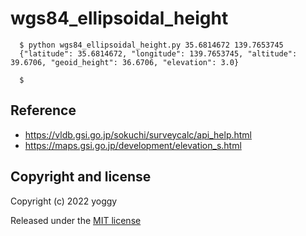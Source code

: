 # wgs84_ellipsoidal_height
```
  $ python wgs84_ellipsoidal_height.py 35.6814672 139.7653745
  {"latitude": 35.6814672, "longitude": 139.7653745, "altitude": 39.6706, "geoid_height": 36.6706, "elevation": 3.0}
  
  $
```

## Reference
  - https://vldb.gsi.go.jp/sokuchi/surveycalc/api_help.html
  - https://maps.gsi.go.jp/development/elevation_s.html

## Copyright and license
Copyright (c) 2022 yoggy

Released under the [MIT license](LICENSE)
